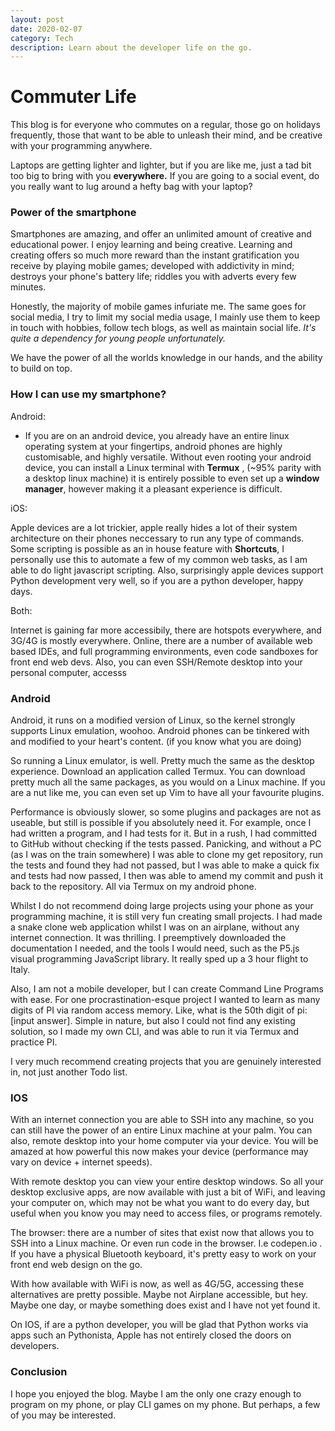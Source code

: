 ```yaml
---
layout: post
date: 2020-02-07
category: Tech
description: Learn about the developer life on the go.
---
```

 
# Commuter Life


This blog is for everyone who commutes on a regular, those go on holidays frequently, those that want to be able to unleash their mind, and be creative with your programming anywhere.

Laptops are getting lighter and lighter, but if you are like me, just a tad bit too big to bring with you **everywhere.** If you are going to a social event, do you really want to lug around a hefty bag with your laptop?

### Power of the smartphone

Smartphones are amazing, and offer an unlimited amount of creative and educational power. I enjoy learning and being creative. Learning and creating offers so much more reward than the instant gratification you receive by playing mobile games; developed with addictivity in mind; destroys your phone's battery life; riddles you with adverts every few minutes.

Honestly, the majority of mobile games infuriate me. The same goes for social media, I try to limit my social media usage, I mainly use them to keep in touch with hobbies, follow tech blogs, as well as maintain social life. _It's quite a dependency for young people unfortunately._

We have the power of all the worlds knowledge in our hands, and the ability to build on top.


### How I can use my smartphone?

Android:

* If you are on an android device, you already have an entire linux operating system at your fingertips, android phones are highly customisable, and highly versatile. Without even rooting your android device, you can install a Linux terminal with **Termux** , (~95% parity with a desktop linux machine) it is entirely possible to even set up a **window manager**, however making it a pleasant experience is difficult.

iOS:

Apple devices are a lot trickier, apple really hides a lot of their system architecture on their phones neccessary to run any type of commands. Some scripting is possible as an in house feature with **Shortcuts**, I personally use this to automate a few of my common web tasks, as I am able to do light javascript scripting. Also, surprisingly apple devices support Python development very well, so if you are a python developer, happy days.

Both:

Internet is gaining far more accessibily, there are hotspots everywhere, and 3G/4G is mostly everywhere. Online, there are a number of available web based IDEs, and full programming environments, even code sandboxes for front end web devs. Also, you can even SSH/Remote desktop into your personal computer, accesss 

### Android

Android, it runs on a modified version of Linux, so the kernel strongly supports Linux emulation, woohoo. Android phones can be tinkered with and modified to your heart's content. (if you know what you are doing)

So running a Linux emulator, is well. Pretty much the same as the desktop experience. Download an application called Termux. You can download pretty much all the same packages, as you would on a Linux machine. If you are a nut like me, you can even set up Vim to have all your favourite plugins.


Performance is obviously slower, so some plugins and packages are not as useable, but still is possible if you absolutely need it. For example, once I had written a program, and I had tests for it. But in a rush, I had committed to GitHub without checking if the tests passed. Panicking, and without a PC (as I was on the train somewhere)
I was able to clone my get repository, run the tests and found they had not passed, but I was able to make a quick fix and tests had now passed, I then was able to amend my commit and push it back to the repository. All via Termux on my android phone.


Whilst I do not recommend doing large projects using your phone as your programming machine, it is still very fun creating small projects. I had made a snake clone web application whilst I was on an airplane, without any internet connection. It was thrilling. I preemptively downloaded the documentation I needed, and the tools I would need, such as the P5.js visual programming JavaScript library. It really sped up a 3 hour flight to Italy.


Also, I am not a mobile developer, but I can create Command Line Programs with ease. For one procrastination-esque project I wanted to learn as many digits of PI via random access memory. Like, what is the 50th digit of pi: [input answer]. Simple in nature, but also I could not find any existing solution, so I made my own CLI, and was able to run it via Termux and practice PI.

I very much recommend creating projects that you are genuinely interested in, not just another Todo list.

### IOS

 With an internet connection you are able to SSH into any machine, so you can still have the power of an entire Linux machine at your palm. You can also, remote desktop into your home computer via your device. You will be amazed at how powerful this now makes your device (performance may vary on device + internet speeds).

With remote desktop you can view your entire desktop windows. So all your desktop exclusive apps, are now available with just a bit of WiFi, and leaving your computer on, which may not be what you want to do every day, but useful when you know you may need to access files, or programs remotely.

The browser: there are a number of sites that exist now that allows you to SSH into a Linux machine. Or even run code in the browser. I.e codepen.io . If you have a physical Bluetooth keyboard, it's pretty easy to work on your front end web design on the go.

With how available with WiFi is now, as well as 4G/5G, accessing these alternatives are pretty possible. Maybe not Airplane accessible, but hey. Maybe one day, or maybe something does exist and I have not yet found it.

On IOS, if are a python developer, you will be glad that Python works via apps such an Pythonista, Apple has not entirely closed the doors on developers.

### Conclusion

I hope you enjoyed the blog. Maybe I am the only one crazy enough to program on my phone, or play CLI games on my phone. But perhaps, a few of you may be interested.


